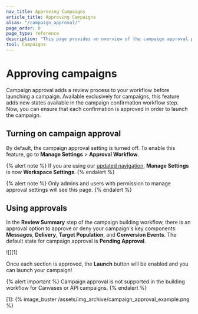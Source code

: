 ```yaml
---
nav_title: Approving Campaigns
article_title: Approving Campaigns
alias: "/campaign_approval/"
page_order: 0
page_type: reference
description: "This page provides an overview of the campaign approval process."
tool: Campaigns
---
```


# Approving campaigns

Campaign approval adds a review process to your workflow before launching a campaign. Available exclusively for campaigns, this feature adds new states available in the campaign confirmation workflow step. Now, you can ensure that each confirmation is approved in order to launch the campaign.

## Turning on campaign approval

By default, the campaign approval setting is turned off. To enable this feature, go to **Manage Settings** > **Approval Workflow**.

{% alert note %}
If you are using our [updated navigation]({{site.baseurl}}/navigation/), **Manage Settings** is now **Workspace Settings**.
{% endalert %}

{% alert note %}
Only admins and users with permission to manage approval settings will see this page.
{% endalert %}

## Using approvals

In the **Review Summary** step of the campaign building workflow, there is an approval option to approve or deny your campaign's key components: **Messages**, **Delivery**, **Target Population**, and **Conversion Events**. The default state for campaign approval is **Pending Approval**. 

![][1]

Once each section is approved, the **Launch** button will be enabled and you can launch your campaign! 

{% alert important %}
Campaign approval is not supported in the building workflow for Canvases or API campaigns.
{% endalert %}

[1]: {% image_buster /assets/img_archive/campaign_approval_example.png %} 
